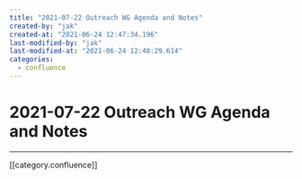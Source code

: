 ```yaml
---
title: "2021-07-22 Outreach WG Agenda and Notes"
created-by: "jak"
created-at: "2021-06-24 12:47:34.196"
last-modified-by: "jak"
last-modified-at: "2021-06-24 12:48:29.614"
categories:
  - confluence
---
```


# 2021-07-22 Outreach WG Agenda and Notes


---

[[category.confluence]]

